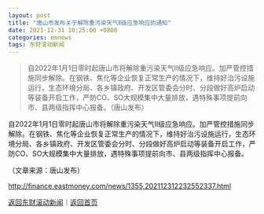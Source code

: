```yaml
---
layout: post
title: "唐山市发布关于解除重污染天气Ⅱ级应急响应的通知"
date: 2021-12-31 10:25:00 +0800
categories: emnews
tags: 东财滚动新闻
---
```

> 自2022年1月1日零时起唐山市将解除重污染天气Ⅱ级应急响应。加严管控措施同步解除。在钢铁、焦化等企业恢复正常生产的情况下，维持好治污设施运行，生态环境分局、各乡镇政府、开发区管委会分时、分段做好高炉启动等装备开启工作，严防CO、SO大规模集中大量排放，遇特殊事项提前向市、县两级指挥中心报备。（唐山发布）

<p>自2022年1月1日零时起唐山市将解除重污染天气Ⅱ级应急响应。加严管控措施同步解除。在钢铁、焦化等企业恢复正常生产的情况下，维持好治污设施运行，生态环境分局、各乡镇政府、开发区管委会分时、分段做好高炉启动等装备开启工作，严防CO、SO大规模集中大量排放，遇特殊事项提前向市、县两级指挥中心报备。</p><p class="em_media">（文章来源：唐山发布）</p>

<http://finance.eastmoney.com/news/1355,202112312232552337.html>

[返回东财滚动新闻](//finews.withounder.com/emnews/)｜[返回首页](//finews.withounder.com/)
